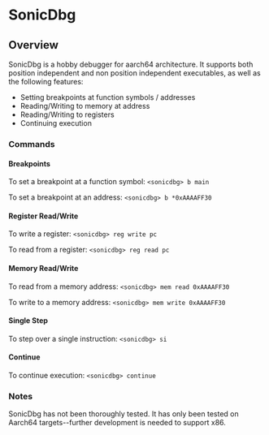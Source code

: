 # SonicDbg

## Overview

SonicDbg is a hobby debugger for aarch64 architecture. It supports both position independent and non position independent executables, as well as the following features:

- Setting breakpoints at function symbols / addresses
- Reading/Writing to memory at address
- Reading/Writing to registers
- Continuing execution

### Commands

#### Breakpoints
To set a breakpoint at a function symbol:
`<sonicdbg> b main`

To set a breakpoint at an address:
`<sonicdbg> b *0xAAAAFF30`

#### Register Read/Write
To write a register:
`<sonicdbg> reg write pc`

To read from a register:
`<sonicdbg> reg read pc`

#### Memory Read/Write
To read from a memory address:
`<sonicdbg> mem read 0xAAAAFF30`

To write to a memory address:
`<sonicdbg> mem write 0xAAAAFF30`

#### Single Step
To step over a single instruction:
`<sonicdbg> si`

#### Continue
To continue execution:
`<sonicdbg> continue`


### Notes
SonicDbg has not been thoroughly tested. It has only been tested on Aarch64 targets--further development is needed to support x86.